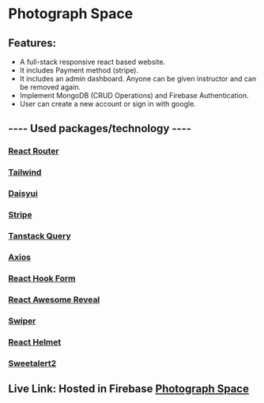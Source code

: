 
# Photograph Space


## Features:
* A full-stack responsive react based website.
* It includes Payment method (stripe).
* It includes an admin dashboard. Anyone can be given instructor and can be removed again.
* Implement MongoDB (CRUD Operations) and Firebase Authentication.
* User can create a new account or sign in with google.




## ---- Used packages/technology ----
### [React Router](https://reactrouter.com/en/main/start/tutorial)
### [Tailwind](https://tailwindcss.com/)
### [Daisyui](https://daisyui.com/)
### [Stripe](https://stripe.com/)
### [Tanstack Query](https://tanstack.com/query/latest)
### [Axios](https://axios-http.com/docs/intro)
### [React Hook Form](https://www.react-hook-form.com/)
### [React Awesome Reveal](https://react-awesome-reveal.morello.dev/)
### [Swiper](https://swiperjs.com/demos)
### [React Helmet](https://github.com/nfl/react-helmet#readme)
### [Sweetalert2](https://sweetalert2.github.io/)


## Live Link: Hosted in Firebase  [Photograph Space](https://photography-space.web.app/)